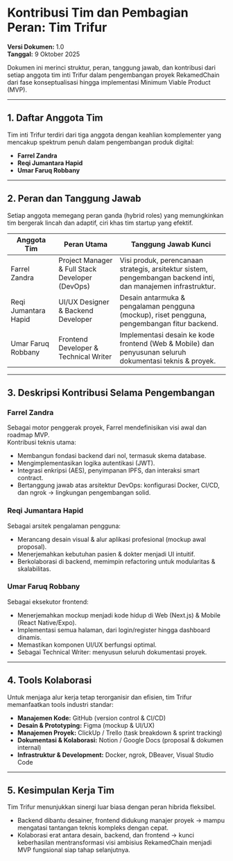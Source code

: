 # Kontribusi Tim dan Pembagian Peran: Tim Trifur

**Versi Dokumen:** 1.0  
**Tanggal:** 9 Oktober 2025  

Dokumen ini merinci struktur, peran, tanggung jawab, dan kontribusi dari setiap anggota tim inti Trifur dalam pengembangan proyek RekamedChain dari fase konseptualisasi hingga implementasi Minimum Viable Product (MVP).

---

## 1. Daftar Anggota Tim

Tim inti Trifur terdiri dari tiga anggota dengan keahlian komplementer yang mencakup spektrum penuh dalam pengembangan produk digital:

- **Farrel Zandra**  
- **Reqi Jumantara Hapid**  
- **Umar Faruq Robbany**  

---

## 2. Peran dan Tanggung Jawab

Setiap anggota memegang peran ganda (hybrid roles) yang memungkinkan tim bergerak lincah dan adaptif, ciri khas tim startup yang efektif.

| Anggota Tim             | Peran Utama                          | Tanggung Jawab Kunci                                                                 |
|-------------------------|--------------------------------------|-------------------------------------------------------------------------------------|
| Farrel Zandra           | Project Manager & Full Stack Developer (DevOps) | Visi produk, perencanaan strategis, arsitektur sistem, pengembangan backend inti, dan manajemen infrastruktur. |
| Reqi Jumantara Hapid    | UI/UX Designer & Backend Developer   | Desain antarmuka & pengalaman pengguna (mockup), riset pengguna, pengembangan fitur backend. |
| Umar Faruq Robbany      | Frontend Developer & Technical Writer | Implementasi desain ke kode frontend (Web & Mobile) dan penyusunan seluruh dokumentasi teknis & proyek. |

---

## 3. Deskripsi Kontribusi Selama Pengembangan

### **Farrel Zandra**
Sebagai motor penggerak proyek, Farrel mendefinisikan visi awal dan roadmap MVP.  
Kontribusi teknis utama:
- Membangun fondasi backend dari nol, termasuk skema database.
- Mengimplementasikan logika autentikasi (JWT).
- Integrasi enkripsi (AES), penyimpanan IPFS, dan interaksi smart contract.
- Bertanggung jawab atas arsitektur DevOps: konfigurasi Docker, CI/CD, dan ngrok → lingkungan pengembangan solid.

### **Reqi Jumantara Hapid**
Sebagai arsitek pengalaman pengguna:
- Merancang desain visual & alur aplikasi profesional (mockup awal proposal).
- Menerjemahkan kebutuhan pasien & dokter menjadi UI intuitif.
- Berkolaborasi di backend, memimpin refactoring untuk modularitas & skalabilitas.

### **Umar Faruq Robbany**
Sebagai eksekutor frontend:
- Menerjemahkan mockup menjadi kode hidup di Web (Next.js) & Mobile (React Native/Expo).
- Implementasi semua halaman, dari login/register hingga dashboard dinamis.
- Memastikan komponen UI/UX berfungsi optimal.
- Sebagai Technical Writer: menyusun seluruh dokumentasi proyek.

---

## 4. Tools Kolaborasi

Untuk menjaga alur kerja tetap terorganisir dan efisien, tim Trifur memanfaatkan tools industri standar:

- **Manajemen Kode:** GitHub (version control & CI/CD)  
- **Desain & Prototyping:** Figma (mockup & UI/UX)  
- **Manajemen Proyek:** ClickUp / Trello (task breakdown & sprint tracking)  
- **Dokumentasi & Kolaborasi:** Notion / Google Docs (proposal & dokumen internal)  
- **Infrastruktur & Development:** Docker, ngrok, DBeaver, Visual Studio Code  

---

## 5. Kesimpulan Kerja Tim

Tim Trifur menunjukkan sinergi luar biasa dengan peran hibrida fleksibel.  
- Backend dibantu desainer, frontend didukung manajer proyek → mampu mengatasi tantangan teknis kompleks dengan cepat.  
- Kolaborasi erat antara desain, backend, dan frontend → kunci keberhasilan mentransformasi visi ambisius RekamedChain menjadi MVP fungsional siap tahap selanjutnya.

